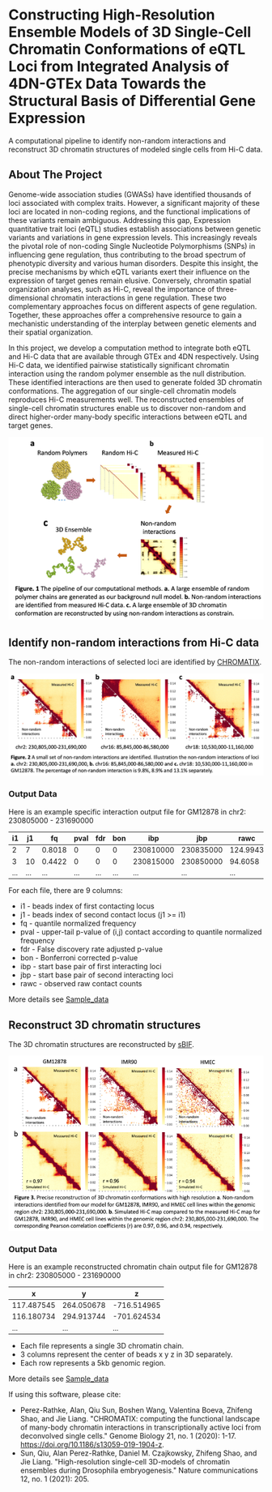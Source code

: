 # Constructing High-Resolution Ensemble Models of 3D Single-Cell Chromatin Conformations of eQTL Loci from Integrated Analysis of 4DN-GTEx Data Towards the Structural Basis of Differential Gene Expression

A computational pipeline to identify non-random interactions and reconstruct 3D chromatin structures of modeled single cells from Hi-C data.

<!-- ABOUT THE PROJECT -->
## About The Project
Genome-wide association studies (GWASs) have identified thousands of loci associated with complex traits. However, a significant majority of these loci are located in non-coding regions, and the functional implications of these variants remain ambiguous. Addressing this gap, Expression quantitative trait loci (eQTL) studies establish associations between genetic variants and variations in gene expression levels. This increasingly reveals the pivotal role of non-coding Single Nucleotide Polymorphisms (SNPs) in influencing gene regulation, thus contributing to the broad spectrum of phenotypic diversity and various human disorders. Despite this insight, the precise mechanisms by which eQTL variants exert their influence on the expression of target genes remain elusive. Conversely, chromatin spatial organization analyses, such as Hi-C, reveal the importance of three-dimensional chromatin interactions in gene regulation. These two complementary approaches focus on different aspects of gene regulation. Together, these approaches offer a comprehensive resource to gain a mechanistic understanding of the interplay between genetic elements and their spatial organization.

In this project, we develop a computation method to integrate both eQTL and Hi-C data that are available through GTEx and 4DN respectively. Using Hi-C data, we identified pairwise statistically significant chromatin interaction using the random polymer ensemble as the null distribution. These identified interactions are then used to generate folded 3D chromatin conformations. The aggregation of our single-cell chromatin models reproduces Hi-C measurements well. The reconstructed ensembles of single-cell chromatin structures enable us to discover non-random and direct higher-order many-body specific interactions between eQTL and target genes.

<img src="image/Fig1.png" alt="Workflow Image" title="Workflow Image" width="600" />

<!-- GETTING STARTED -->
## Identify non-random interactions from Hi-C data
The non-random interactions of selected loci are identified by [CHROMATIX](https://bitbucket.org/aperezrathke/chr-loc-mbi-mam/src/master/).

<img src="image/non_random_interactions.jpg" alt="Non-Random interactions" title="Non-Random interactions" width="600" />

### Output Data

Here is an example specific interaction output file for GM12878 in chr2: 230805000 - 231690000

| i1 | j1 | fq | pval | fdr | bon | ibp | jbp | rawc |
|-----------------|-----------------|-----------------|-----------------|-----------------|-----------------|-----------------|-----------------|-----------------|
| 2 | 7  | 0.8018  | 0 | 0  | 0 | 230810000  | 230835000 | 124.9943  |
| 3 | 10  | 0.4422  | 0 | 0  | 0 | 230815000  | 230850000 | 94.6058  |
| ... | ...  | ... | ... | ...  | ... | ...  | ... | ...  |

For each file, there are 9 columns:
- i1 - beads index of first contacting locus
- j1 - beads index of second contact locus (j1 >= i1)
- fq - quantile normalized frequency
- pval - upper-tail p-value of (i,j) contact according to quantile normalized frequency
- fdr - False discovery rate adjusted p-value
- bon - Bonferroni corrected p-value
- ibp - start base pair of first interacting loci
- jbp - start base pair of second interacting loci
- rawc - observed raw contact counts

More details see [Sample_data](sample_data/specific_interactions)

## Reconstruct 3D chromatin structures
The 3D chromatin structures are reconstructed by [sBIF](https://github.com/qiusun0215/sBIF).

![Chromatin Chains](image/chromatin_chains.png "Chromatin Chains")

### Output Data

Here is an example reconstructed chromatin chain output file for GM12878 in chr2: 230805000 - 231690000

| x | y | z |
|-----------------|-----------------|-----------------|
| 117.487545 | 264.050678 | -716.514965 |
| 116.180734 | 294.913744	| -701.624534 |
| ... | ...  | ... |

- Each file represents a single 3D chromatin chain. 
- 3 columns represent the center of beads x y z in 3D separately. 
- Each row represents a 5kb genomic region.

More details see [Sample_data](sample_data/3D_chromatin_chains)


If using this software, please cite:

- Perez-Rathke, Alan, Qiu Sun, Boshen Wang, Valentina Boeva, Zhifeng Shao, and Jie Liang. "CHROMATIX: computing the functional landscape of many-body chromatin interactions in transcriptionally active loci from deconvolved single cells." Genome Biology 21, no. 1 (2020): 1-17. https://doi.org/10.1186/s13059-019-1904-z.
- Sun, Qiu, Alan Perez-Rathke, Daniel M. Czajkowsky, Zhifeng Shao, and Jie Liang. "High-resolution single-cell 3D-models of chromatin ensembles during Drosophila embryogenesis." Nature communications 12, no. 1 (2021): 205.
